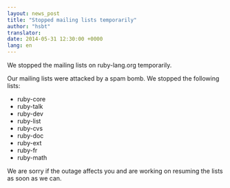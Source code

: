 ```yaml
---
layout: news_post
title: "Stopped mailing lists temporarily"
author: "hsbt"
translator:
date: 2014-05-31 12:30:00 +0000
lang: en
---
```


We stopped the mailing lists on ruby-lang.org temporarily.

Our mailing lists were attacked by a spam bomb.
We stopped the following lists:

 * ruby-core
 * ruby-talk
 * ruby-dev
 * ruby-list
 * ruby-cvs
 * ruby-doc
 * ruby-ext
 * ruby-fr
 * ruby-math

We are sorry if the outage affects you and are working on
resuming the lists as soon as we can.
